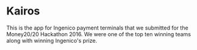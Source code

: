 # Kairos
This is the app for Ingenico payment terminals that we submitted for the Money20/20 Hackathon 2016. We were one of the top ten winning teams along with winning Ingenico's prize.
